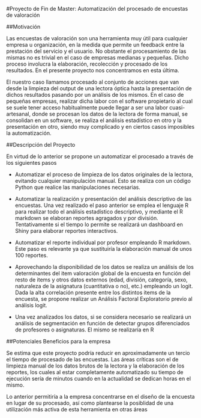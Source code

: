 ﻿#Proyecto de Fin de Master: Automatización del procesado de encuestas de valoración

##Motivación

Las encuestas de valoración son una herramienta muy útil para cualquier empresa u organización, en la medida que permite un feedback entre la prestación del servicio y el usuario. 
No obstante el procesamiento de las mismas no es trivial en el caso de empresas medianas y pequeñas. Dicho proceso involucra la elaboración, recolección y procesado de los resultados.
En el presente proyecto nos concentramos en esta última.

El nuestro caso llamamos procesado al conjunto de acciones que van desde la limpieza del output de una lectora óptica hasta la presentación de dichos resultados pasando por un 
análisis de los mismos. En el caso de pequeñas empresas, realizar dicha labor con el software propietario al cual se suele tener acceso habitualmente puede llegar a ser una labor cuasi-artesanal, donde 
se procesan los datos de la lectora de forma manual, se consolidan en un software, se realiza el análisis estadístico en otro y la presentación en otro, siendo muy complicado y en ciertos casos imposibles
la automatización.

##Descripción del Proyecto

En virtud de lo anterior se propone un automatizar el procesado a través de los siguientes pasos 

* Automatizar el proceso de limpieza de los datos originales de la lectora, evitando cualquier manipulación manual. Esto se realiza con un código Python que realice las manipulaciones necesarias.

* Automatizar la realización y presentación del análisis descriptivo de las encuestas. Una vez realizado el paso anterior se emplea el lenguaje R para realizar todo el análisis estadístico descriptivo, y mediante el R markdown se elaboran reportes agragados y por división. Tentativamente si el tiempo lo permite se realizará un dashboard en Shiny para elaborar reportes interactivos.

* Automatizar el reporte individual por profesor empleando R markdown. Este paso es relevante ya que sustituiría la elaboración manual de unos 100 reportes.

* Aprovechando la disponibilidad de los datos se realiza un análisis de los determinantes del item valoración global de la encuesta en función del resto de items y otros datos externos (edad, división, categoría, sexo, naturaleza de la asignatura (cuantitativa o no), etc.) empleando un logit. Dada la alta correlación presente entre los distintos items de la encuesta, se propone realizar un Análisis Factoral Exploratorio previo al análisis logit.

* Una vez analizados los datos, si se considera necesario se realizará un análisis de segmentación en función de detectar grupos diferenciados de profesores o asignaturas. El mismo se realizaría en R

##Potenciales Beneficios para la empresa

Se estima que este proyecto podría reducir en aproximadamente un tercio el tiempo de procesado de las encuestas. Las áreas críticas son el de limpieza manual de los datos brutos de la lectora y la 
elaboración de los reportes, los cuales al estar completamente automatizado su tiempo de ejecución sería de minutos cuando en la actualidad se dedican horas en el mismo.

Lo anterior permitiría a la empresa concentrarse en el diseño de la encuesta en lugar de su procesado, así como plantearse la posiblidad de una utilización más activa de esta herramienta en otras áreas


